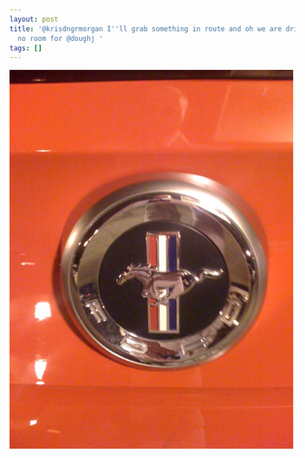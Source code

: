 ```yaml
---
layout: post
title: '@krisdngrmorgan I''ll grab something in route and oh we are driving in style
  no room for @doughj '
tags: []
---
```


<p>
<div class='p_embed p_image_embed'>
<img alt="Image" height="667" src="/images/30379772-image.jpg" width="500" />

</div>
</p>

